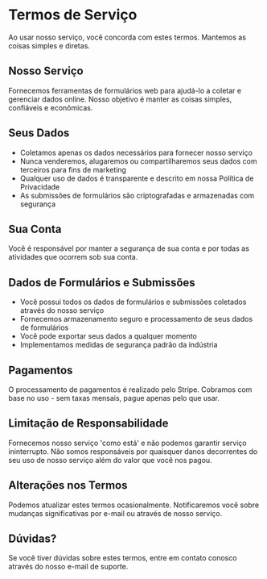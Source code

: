 # Termos de Serviço

Ao usar nosso serviço, você concorda com estes termos. Mantemos as coisas simples e diretas.

## Nosso Serviço

Fornecemos ferramentas de formulários web para ajudá-lo a coletar e gerenciar dados online. Nosso objetivo é manter as coisas simples, confiáveis e econômicas.

## Seus Dados

- Coletamos apenas os dados necessários para fornecer nosso serviço
- Nunca venderemos, alugaremos ou compartilharemos seus dados com terceiros para fins de marketing
- Qualquer uso de dados é transparente e descrito em nossa Política de Privacidade
- As submissões de formulários são criptografadas e armazenadas com segurança

## Sua Conta

Você é responsável por manter a segurança de sua conta e por todas as atividades que ocorrem sob sua conta.

## Dados de Formulários e Submissões

- Você possui todos os dados de formulários e submissões coletados através do nosso serviço
- Fornecemos armazenamento seguro e processamento de seus dados de formulários
- Você pode exportar seus dados a qualquer momento
- Implementamos medidas de segurança padrão da indústria

## Pagamentos

O processamento de pagamentos é realizado pelo Stripe. Cobramos com base no uso - sem taxas mensais, pague apenas pelo que usar.

## Limitação de Responsabilidade

Fornecemos nosso serviço 'como está' e não podemos garantir serviço ininterrupto. Não somos responsáveis por quaisquer danos decorrentes do seu uso de nosso serviço além do valor que você nos pagou.

## Alterações nos Termos

Podemos atualizar estes termos ocasionalmente. Notificaremos você sobre mudanças significativas por e-mail ou através de nosso serviço.

## Dúvidas?

Se você tiver dúvidas sobre estes termos, entre em contato conosco através do nosso e-mail de suporte.